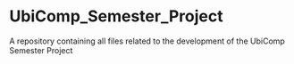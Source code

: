 UbiComp_Semester_Project
========================

A repository containing all files related to the development of the UbiComp Semester Project
